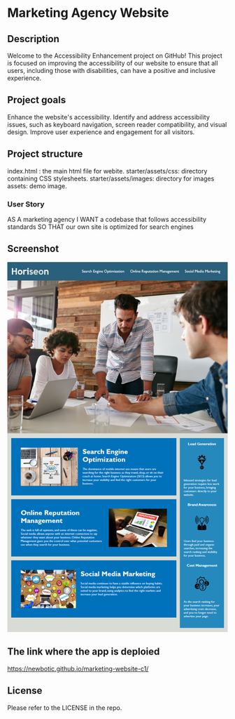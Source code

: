 # Marketing Agency Website

## Description
Welcome to the Accessibility Enhancement project on GitHub! This project is focused on improving the accessibility of our website to ensure that all users, including those with disabilities, can have a positive and inclusive experience.

## Project goals
Enhance the website's accessibility.
Identify and address accessibility issues, such as keyboard navigation, screen reader compatibility, and visual design.
Improve user experience and engagement for all visitors.

## Project structure
index.html : the main html file for webite.
starter/assets/css: directory containing CSS stylesheets.
starter/assets/images: directory for images
assets: demo image.


### User Story

AS A marketing agency
I WANT a codebase that follows accessibility standards
SO THAT our own site is optimized for search engines

## Screenshot
![screenshot](./Assets/01-html-css-git-challenge-demo.png)

## The link where the app is deploied
https://newbotic.github.io/marketing-website-c1/

## License
Please refer to the LICENSE in the repo.

[def]: ../Marketing-website-c1/Assets/01-html-css-git-challenge-demo.png